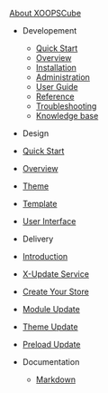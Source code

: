 [<span class="iconify" data-icon="mdi:cube-outline"></span> About XOOPSCube](/en/about.md)

- Developement
  - [Quick Start](/en/quick-start.md)
  - [Overview](/en/development/)
  - [Installation](/en/development/installation.md)
  - [Administration](/en/development/administration.md)
  - [User Guide](/en/development/user-guide.md)
  - [Reference](/en/development/reference.md)
  - [Troubleshooting](/en/development/debug.md)
  - [Knowledge base](/en/development/knowledge-base.md)

-   Design
  - [Quick Start](/en/quick-start.md)
  - [Overview](/en/design/overview.md)
  - [Theme](/en/design/theme/)
  - [Template](/en/design/template/)
  - [User Interface](/en/design/user-interface/)

-   Delivery
  - [Introduction](/en/delivery/)
  - [X-Update Service](/en/delivery/setup-x-update.md)
  - [Create Your Store](/en/delivery/setup-x-store.md)
  - [Module Update](/en/delivery/update-module.md)
  - [Theme Update](/en/delivery/update-theme.md)
  - [Preload Update](/en/delivery/update-preload.md)

- Documentation
  - [Markdown](/en/markdown/)